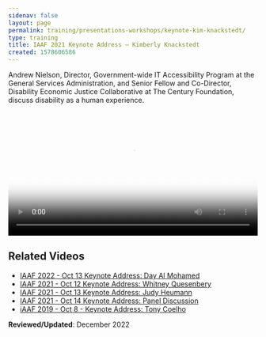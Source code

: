 ```yaml
---
sidenav: false
layout: page
permalink: training/presentations-workshops/keynote-kim-knackstedt/
type: training
title: IAAF 2021 Keynote Address — Kimberly Knackstedt
created: 1578606586
---
```

Andrew Nielson, Director, Government-wide IT Accessibility Program at the General Services Administration, and Senior Fellow and Co-Director, Disability Economic Justice Collaborative at The Century Foundation, discuss disability as a human experience. 

<video controls="controls" poster="https://assets.section508.gov/files/thumbnails/iaaf-2022-keynote-knackstedt-poster.png" data-vscid="3qesx4ovd" style="width:100%" class="border-base radius-lg border-0px"><source src="https://assets.section508.gov/files/videos/iaaf-2022-keynote-knackstedt-sd-oc.mp4" type="video/mp4" /></video>

## Related Videos

* [IAAF 2022 - Oct 13 Keynote Address: Day Al Mohamed]({{site.baseurl}}/training/presentations-workshops/keynote-day-al-mohamed/)
* [IAAF 2021 - Oct 12 Keynote Address: Whitney Quesenbery]({{site.baseurl}}/training/presentations-workshops/keynote-whitney-quesenbery/)
* [IAAF 2021 - Oct 13 Keynote Address: Judy Heumann]({{site.baseurl}}/training/presentations-workshops/keynote-judy-heumann/)
* [IAAF 2021 - Oct 14 Keynote Address: Panel Discussion]({{site.baseurl}}/training/presentations-workshops/keynote-panel-discussion/)
* [iAAF 2019 - Oct 8 - Keynote Address: Tony Coelho]({{site.baseurl}}/training/presentations-workshops/keynote-tony-coelho/)

**Reviewed/Updated**: December 2022